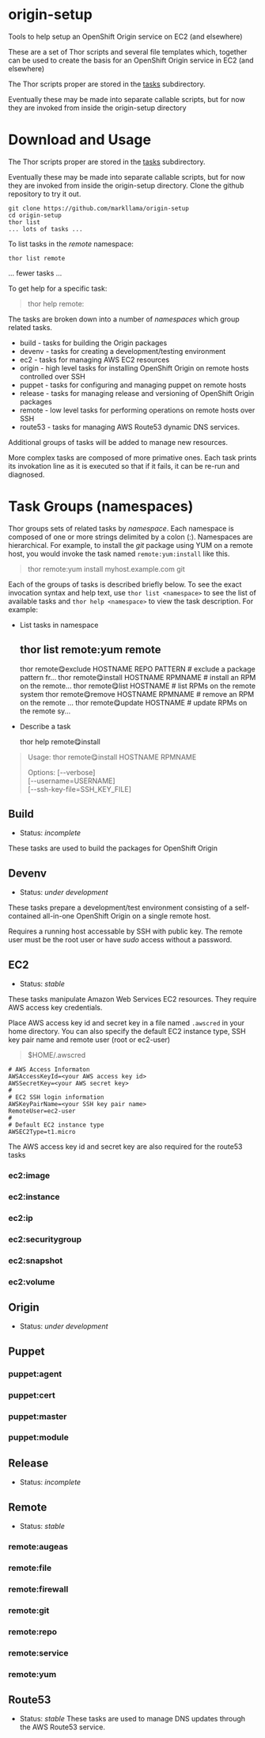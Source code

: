 # origin-setup

Tools to help setup an OpenShift Origin service on EC2 (and elsewhere)

These are a set of Thor scripts and several file templates which,
together can be used to create the basis for an OpenShift Origin
service in EC2 (and elsewhere)

The Thor scripts proper are stored in the [tasks](tasks) subdirectory.

Eventually these may be made into separate callable scripts, but for now they are invoked from
inside the origin-setup directory

# Download and Usage

The Thor scripts proper are stored in the [tasks](tasks) subdirectory.

Eventually these may be made into separate callable scripts, but for now they are invoked from
inside the origin-setup directory.  Clone the github repository to try it out.

    git clone https://github.com/markllama/origin-setup
    cd origin-setup
    thor list
    ... lots of tasks ...

To list tasks in the _remote_ namespace:

    thor list remote
... fewer tasks ...

To get help for a specific task:

> thor help remote:

The tasks are broken down into a number of _namespaces_ which group related tasks.

* build - tasks for building the Origin packages
* devenv - tasks for creating a development/testing environment
* ec2 - tasks for managing AWS EC2 resources
* origin - high level tasks for installing OpenShift Origin on remote hosts controlled over SSH
* puppet - tasks for configuring and managing puppet on remote hosts
* release - tasks for managing release and versioning of OpenShift Origin packages
* remote - low level tasks for performing operations on remote hosts over SSH
* route53 - tasks for managing AWS Route53 dynamic DNS services.

Additional groups of tasks will be added to manage new resources.

More complex tasks are composed of more primative ones. Each task prints its invokation line as
it is executed so that if it fails, it can be re-run and diagnosed.

# Task Groups (namespaces)

Thor groups sets of related tasks by _namespace_.  Each namespace is
composed of one or more strings delimited by a colon (:).  Namespaces
are hierarchical.  For example, to install the _git_ package using YUM on a
remote host, you would invoke the task named `remote:yum:install` like
this.

> thor remote:yum install myhost.example.com git

Each of the groups of tasks is described briefly below.  To see the
exact invocation syntax and help text, use `thor list <namespace>` to
see the list of available tasks and `thor help <namespace>` to view
the task description. For example: 

* List tasks in namespace

    thor list remote:yum
    remote
    ------
    thor remote:yum:exclude HOSTNAME REPO PATTERN  # exclude a package
    pattern fr...
    thor remote:yum:install HOSTNAME RPMNAME       # install an RPM on
    the remote...
    thor remote:yum:list HOSTNAME                  # list RPMs on the
    remote system
    thor remote:yum:remove HOSTNAME RPMNAME        # remove an RPM on
    the remote ...
    thor remote:yum:update HOSTNAME                # update RPMs on the remote sy...

* Describe a task

    thor help remote:yum:install
> Usage:
>   thor remote:yum:install HOSTNAME RPMNAME
>
> Options:
>   [--verbose]                    
>   [--username=USERNAME]          
>   [--ssh-key-file=SSH_KEY_FILE]  

## Build

* Status: *incomplete*

These tasks are used to build the packages for OpenShift Origin

## Devenv

* Status: *under development*

These tasks prepare a development/test environment consisting of a
self-contained all-in-one OpenShift Origin on a single remote host.

Requires a running host accessable by SSH with public key.  The remote
user must be the root user or have _sudo_ access without a password.

## EC2

* Status: *stable*

These tasks manipulate Amazon Web Services EC2 resources.  They
require AWS access key credentials.

Place AWS access key id and secret key in a file named `.awscred` in
your home directory.  You can also specify the default EC2 instance
type, SSH key pair name and remote user (root or ec2-user)

> $HOME/.awscred

    # AWS Access Informaton
    AWSAccessKeyId=<your AWS access key id>
    AWSSecretKey=<your AWS secret key>
    #
    # EC2 SSH login information
    AWSKeyPairName=<your SSH key pair name>
    RemoteUser=ec2-user
    #
    # Default EC2 instance type
    AWSEC2Type=t1.micro

The AWS access key id and secret key are also required for the route53
tasks

### ec2:image

### ec2:instance

### ec2:ip

### ec2:securitygroup

### ec2:snapshot

### ec2:volume

## Origin

* Status: *under development*


## Puppet

### puppet:agent

### puppet:cert

### puppet:master

### puppet:module

## Release

* Status: *incomplete*

## Remote

* Status: *stable*

### remote:augeas

### remote:file

### remote:firewall

### remote:git

### remote:repo

### remote:service

### remote:yum

## Route53

* Status: *stable*
These tasks are used to manage DNS updates through the AWS Route53
service.


